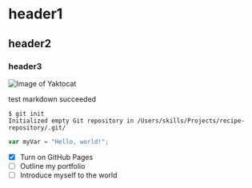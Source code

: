 # header1
## header2
### header3

![Image of Yaktocat](https://octodex.github.com/images/yaktocat.png)

test markdown succeeded


```
$ git init
Initialized empty Git repository in /Users/skills/Projects/recipe-repository/.git/
```
``` javascript
var myVar = "Hello, world!";
```

- [x] Turn on GitHub Pages
- [ ] Outline my portfolio
- [ ] Introduce myself to the world
